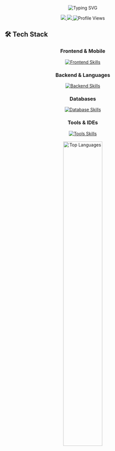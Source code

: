 <div align="center">
  <img src="https://readme-typing-svg.herokuapp.com/?lines=Systems+Analyst+and+Developer&font=Roboto&size=35&duration=3000&pause=1000&color=58A6FF&center=true&width=900&height=100" alt="Typing SVG" />
</div>

<p align="center">
  <a href="https://instagram.com/perera2k4" target="_blank">
    <img src="https://img.shields.io/badge/-@perera2k4_-E4405F?style=for-the-badge&logo=instagram&logoColor=white"/>
  </a>
  <a href="https://www.linkedin.com/in/bruno-pereira-carvalho/" target="_blank">
    <img src="https://img.shields.io/badge/LinkedIn-0077B5?style=for-the-badge&logo=linkedin&logoColor=white"/>
  </a>
  <img src="https://komarev.com/ghpvc/?username=perera2k4&label=Profile%20views&color=0e75b6&style=for-the-badge" alt="Profile Views"/>
</p>

## 🛠️ Tech Stack

<div align="center">

<div>
  <h3>Frontend & Mobile</h3>
  <a href="https://skillicons.dev">
    <img src="https://skillicons.dev/icons?i=html,css,js,tailwind,react,flutter,dart&perline=7" alt="Frontend Skills" />
  </a>
</div>

<div>
  <h3>Backend & Languages</h3>
  <a href="https://skillicons.dev">
    <img src="https://skillicons.dev/icons?i=java,kotlin,c,py,nodejs&perline=5" alt="Backend Skills" />
  </a>
</div>

<div>
  <h3>Databases</h3>
  <a href="https://skillicons.dev">
    <img src="https://skillicons.dev/icons?i=mongodb,postgres,mysql,sqlite&perline=4" alt="Database Skills" />
  </a>
</div>

<div>
  <h3>Tools & IDEs</h3>
  <a href="https://skillicons.dev">
    <img src="https://skillicons.dev/icons?i=git,github,vscode,androidstudio,docker,arduino&perline=6" alt="Tools Skills" />
  </a>
</div>

</div>

<br>

<div align="center">
  <img width="50%" src="https://github-readme-stats.vercel.app/api/top-langs?username=perera2k4&layout=compact&hide_border=true&title_color=58A6FF&text_color=c9d1d9&bg_color=0d1117&langs_count=8" alt="Top Languages" />
</div>
